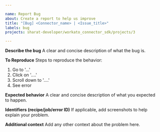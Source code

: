 ```yaml
---

name: Report Bug
about: Create a report to help us improve
title: "[Bug] <Connector_name> | <Issue_title>"
labels: bug
projects: sharat-developer/workato_connector_sdk/projects/3

---
```


**Describe the bug**
A clear and concise description of what the bug is.

**To Reproduce**
Steps to reproduce the behavior:
1. Go to '...'
2. Click on '....'
3. Scroll down to '....'
4. See error

**Expected behavior**
A clear and concise description of what you expected to happen.


**Identifiers (recipe/job/error ID)**
If applicable, add screenshots to help explain your problem.


**Additional context**
Add any other context about the problem here.
